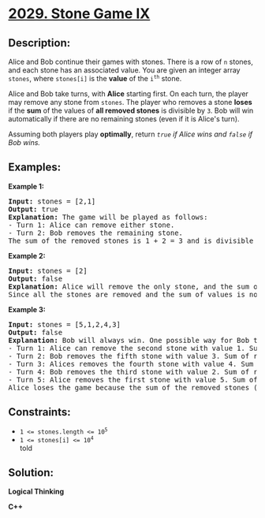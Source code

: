 # [2029. Stone Game IX](https://leetcode.com/problems/stone-game-ix/)


## Description: 

<p>Alice and Bob continue their games with stones. There is a row of <code>n</code> stones, and each stone has an associated value. You are given an integer array <code>stones</code>, where <code>stones[i]</code> is the <strong>value</strong> of the <code>i<sup>th</sup></code> stone.</p>

<p>Alice and Bob take turns, with <strong>Alice</strong> starting first. On each turn, the player may remove any stone from <code>stones</code>. The player who removes a stone <strong>loses</strong> if the <strong>sum</strong> of the values of <strong>all removed stones</strong> is divisible by <code>3</code>. Bob will win automatically if there are no remaining stones (even if it is Alice's turn).</p>

<p>Assuming both players play <strong>optimally</strong>, return <em><code>true</code> if Alice wins and <code>false</code> if Bob wins.</em></p>


## Examples:

<strong>Example 1:</strong>
<pre>
<strong>Input:</strong> stones = [2,1]
<strong>Output:</strong> true
<strong>Explanation:</strong> The game will be played as follows:
- Turn 1: Alice can remove either stone.
- Turn 2: Bob removes the remaining stone. 
The sum of the removed stones is 1 + 2 = 3 and is divisible by 3. Therefore, Bob loses and Alice wins the game.
</pre>

<strong>Example 2:</strong>
<pre>
<strong>Input:</strong> stones = [2]
<strong>Output:</strong> false
<strong>Explanation:</strong> Alice will remove the only stone, and the sum of the values on the removed stones is 2. 
Since all the stones are removed and the sum of values is not divisible by 3, Bob wins the game.
</pre>

<strong>Example 3:</strong>
<pre>
<strong>Input:</strong> stones = [5,1,2,4,3]
<strong>Output:</strong> false
<strong>Explanation:</strong> Bob will always win. One possible way for Bob to win is shown below:
- Turn 1: Alice can remove the second stone with value 1. Sum of removed stones = 1.
- Turn 2: Bob removes the fifth stone with value 3. Sum of removed stones = 1 + 3 = 4.
- Turn 3: Alices removes the fourth stone with value 4. Sum of removed stones = 1 + 3 + 4 = 8.
- Turn 4: Bob removes the third stone with value 2. Sum of removed stones = 1 + 3 + 4 + 2 = 10.
- Turn 5: Alice removes the first stone with value 5. Sum of removed stones = 1 + 3 + 4 + 2 + 5 = 15.
Alice loses the game because the sum of the removed stones (15) is divisible by 3. Bob wins the game.
</pre>


## Constraints:

<ul>
  <li><code>1 &lt;= stones.length &lt;= 10<sup>5</sup></code></li>
  <li><code>1 &lt;= stones[i] &lt;= 10<sup>4</sup></code></li>told
</ul>


## Solution: 

<strong>Logical Thinking</strong>
<p> </p>


<strong>C++</strong>

```

```
